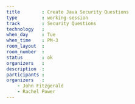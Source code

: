 ```yaml
---
title        : Create Java Security Questions
type         : working-session
track        : Security Questions
technology   :
when_day     : Tue
when_time    : PM-3
room_layout  :
room_number  :
status       : ok
organizers   :
description  :
participants :
organizers   :
    - John Fitzgerald
    - Rachel Power
---
```



